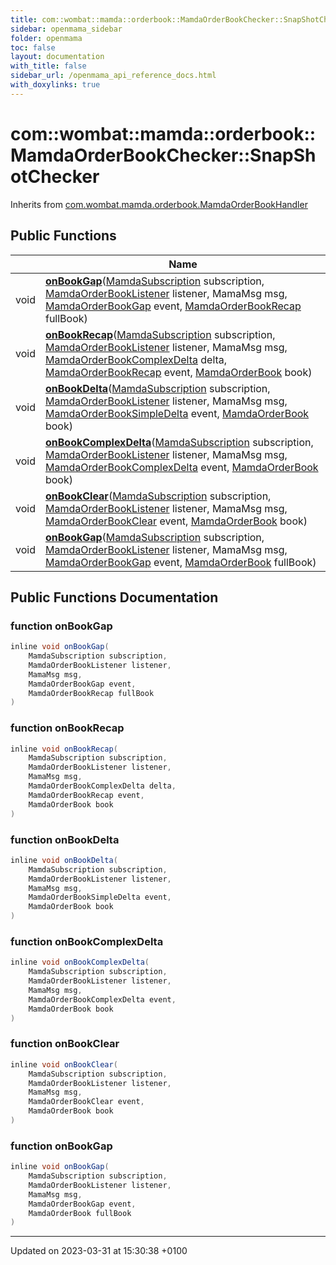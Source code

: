 ```yaml
---
title: com::wombat::mamda::orderbook::MamdaOrderBookChecker::SnapShotChecker
sidebar: openmama_sidebar
folder: openmama
toc: false
layout: documentation
with_title: false
sidebar_url: /openmama_api_reference_docs.html
with_doxylinks: true
---
```


# com::wombat::mamda::orderbook::MamdaOrderBookChecker::SnapShotChecker





Inherits from [com.wombat.mamda.orderbook.MamdaOrderBookHandler](interfacecom_1_1wombat_1_1mamda_1_1orderbook_1_1MamdaOrderBookHandler.html)

## Public Functions

|                | Name           |
| -------------- | -------------- |
| void | **[onBookGap](classcom_1_1wombat_1_1mamda_1_1orderbook_1_1MamdaOrderBookChecker_1_1SnapShotChecker.html#function-onbookgap)**([MamdaSubscription](classcom_1_1wombat_1_1mamda_1_1MamdaSubscription.html) subscription, [MamdaOrderBookListener](classcom_1_1wombat_1_1mamda_1_1orderbook_1_1MamdaOrderBookListener.html) listener, MamaMsg msg, [MamdaOrderBookGap](interfacecom_1_1wombat_1_1mamda_1_1orderbook_1_1MamdaOrderBookGap.html) event, [MamdaOrderBookRecap](interfacecom_1_1wombat_1_1mamda_1_1orderbook_1_1MamdaOrderBookRecap.html) fullBook) |
| void | **[onBookRecap](classcom_1_1wombat_1_1mamda_1_1orderbook_1_1MamdaOrderBookChecker_1_1SnapShotChecker.html#function-onbookrecap)**([MamdaSubscription](classcom_1_1wombat_1_1mamda_1_1MamdaSubscription.html) subscription, [MamdaOrderBookListener](classcom_1_1wombat_1_1mamda_1_1orderbook_1_1MamdaOrderBookListener.html) listener, MamaMsg msg, [MamdaOrderBookComplexDelta](classcom_1_1wombat_1_1mamda_1_1orderbook_1_1MamdaOrderBookComplexDelta.html) delta, [MamdaOrderBookRecap](interfacecom_1_1wombat_1_1mamda_1_1orderbook_1_1MamdaOrderBookRecap.html) event, [MamdaOrderBook](classcom_1_1wombat_1_1mamda_1_1orderbook_1_1MamdaOrderBook.html) book) |
| void | **[onBookDelta](classcom_1_1wombat_1_1mamda_1_1orderbook_1_1MamdaOrderBookChecker_1_1SnapShotChecker.html#function-onbookdelta)**([MamdaSubscription](classcom_1_1wombat_1_1mamda_1_1MamdaSubscription.html) subscription, [MamdaOrderBookListener](classcom_1_1wombat_1_1mamda_1_1orderbook_1_1MamdaOrderBookListener.html) listener, MamaMsg msg, [MamdaOrderBookSimpleDelta](classcom_1_1wombat_1_1mamda_1_1orderbook_1_1MamdaOrderBookSimpleDelta.html) event, [MamdaOrderBook](classcom_1_1wombat_1_1mamda_1_1orderbook_1_1MamdaOrderBook.html) book) |
| void | **[onBookComplexDelta](classcom_1_1wombat_1_1mamda_1_1orderbook_1_1MamdaOrderBookChecker_1_1SnapShotChecker.html#function-onbookcomplexdelta)**([MamdaSubscription](classcom_1_1wombat_1_1mamda_1_1MamdaSubscription.html) subscription, [MamdaOrderBookListener](classcom_1_1wombat_1_1mamda_1_1orderbook_1_1MamdaOrderBookListener.html) listener, MamaMsg msg, [MamdaOrderBookComplexDelta](classcom_1_1wombat_1_1mamda_1_1orderbook_1_1MamdaOrderBookComplexDelta.html) event, [MamdaOrderBook](classcom_1_1wombat_1_1mamda_1_1orderbook_1_1MamdaOrderBook.html) book) |
| void | **[onBookClear](classcom_1_1wombat_1_1mamda_1_1orderbook_1_1MamdaOrderBookChecker_1_1SnapShotChecker.html#function-onbookclear)**([MamdaSubscription](classcom_1_1wombat_1_1mamda_1_1MamdaSubscription.html) subscription, [MamdaOrderBookListener](classcom_1_1wombat_1_1mamda_1_1orderbook_1_1MamdaOrderBookListener.html) listener, MamaMsg msg, [MamdaOrderBookClear](interfacecom_1_1wombat_1_1mamda_1_1orderbook_1_1MamdaOrderBookClear.html) event, [MamdaOrderBook](classcom_1_1wombat_1_1mamda_1_1orderbook_1_1MamdaOrderBook.html) book) |
| void | **[onBookGap](classcom_1_1wombat_1_1mamda_1_1orderbook_1_1MamdaOrderBookChecker_1_1SnapShotChecker.html#function-onbookgap)**([MamdaSubscription](classcom_1_1wombat_1_1mamda_1_1MamdaSubscription.html) subscription, [MamdaOrderBookListener](classcom_1_1wombat_1_1mamda_1_1orderbook_1_1MamdaOrderBookListener.html) listener, MamaMsg msg, [MamdaOrderBookGap](interfacecom_1_1wombat_1_1mamda_1_1orderbook_1_1MamdaOrderBookGap.html) event, [MamdaOrderBook](classcom_1_1wombat_1_1mamda_1_1orderbook_1_1MamdaOrderBook.html) fullBook) |

## Public Functions Documentation

### function onBookGap

```java
inline void onBookGap(
    MamdaSubscription subscription,
    MamdaOrderBookListener listener,
    MamaMsg msg,
    MamdaOrderBookGap event,
    MamdaOrderBookRecap fullBook
)
```


### function onBookRecap

```java
inline void onBookRecap(
    MamdaSubscription subscription,
    MamdaOrderBookListener listener,
    MamaMsg msg,
    MamdaOrderBookComplexDelta delta,
    MamdaOrderBookRecap event,
    MamdaOrderBook book
)
```


### function onBookDelta

```java
inline void onBookDelta(
    MamdaSubscription subscription,
    MamdaOrderBookListener listener,
    MamaMsg msg,
    MamdaOrderBookSimpleDelta event,
    MamdaOrderBook book
)
```


### function onBookComplexDelta

```java
inline void onBookComplexDelta(
    MamdaSubscription subscription,
    MamdaOrderBookListener listener,
    MamaMsg msg,
    MamdaOrderBookComplexDelta event,
    MamdaOrderBook book
)
```


### function onBookClear

```java
inline void onBookClear(
    MamdaSubscription subscription,
    MamdaOrderBookListener listener,
    MamaMsg msg,
    MamdaOrderBookClear event,
    MamdaOrderBook book
)
```


### function onBookGap

```java
inline void onBookGap(
    MamdaSubscription subscription,
    MamdaOrderBookListener listener,
    MamaMsg msg,
    MamdaOrderBookGap event,
    MamdaOrderBook fullBook
)
```


-------------------------------

Updated on 2023-03-31 at 15:30:38 +0100